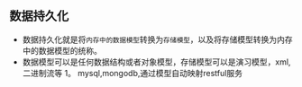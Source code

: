 ## 数据持久化
* 数据持久化就是将`内存中的数据模型`转换为`存储模型`，以及将存储模型转换为内存中的数据模型的统称。
* 数据模型可以是任何数据结构或者对象模型，存储模型可以是演习模型，xml,二进制流等
1。 mysql,mongodb,通过模型自动映射restful服务
  
